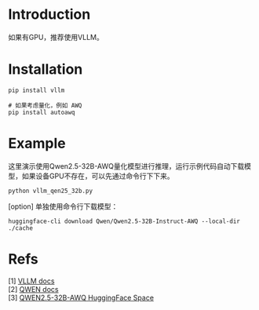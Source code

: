 # Introduction
如果有GPU，推荐使用VLLM。

# Installation
```shell
pip install vllm

# 如果考虑量化，例如 AWQ
pip install autoawq
```

# Example
这里演示使用Qwen2.5-32B-AWQ量化模型进行推理，运行示例代码自动下载模型，如果设备GPU不存在，可以先通过命令行下下来。
```shell
python vllm_qen25_32b.py
```
[option] 单独使用命令行下载模型：
```shell
huggingface-cli download Qwen/Qwen2.5-32B-Instruct-AWQ --local-dir ./cache
```




# Refs
[1] [VLLM docs](https://docs.vllm.ai/en/latest/models/generative_models.html)<br>
[2] [QWEN docs](https://qwen.readthedocs.io/zh-cn/latest/deployment/vllm.html)<br>
[3] [QWEN2.5-32B-AWQ HuggingFace Space](https://huggingface.co/Qwen/Qwen2.5-32B-Instruct-AWQ)<br>
